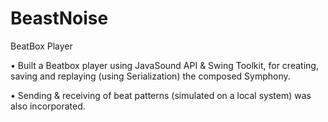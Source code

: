 # BeastNoise
BeatBox Player

• Built a Beatbox player using JavaSound API & Swing Toolkit, for creating, saving and replaying (using Serialization) the composed Symphony.

• Sending & receiving of beat patterns (simulated on a local system) was also incorporated.
